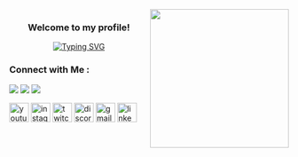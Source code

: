 <img width="250" align="right" src="https://media.giphy.com/media/qgQUggAC3Pfv687qPC/giphy.gif">


<h3 align="center">
  Welcome to my profile!
<!--   <img src="https://media.giphy.com/media/hvRJCLFzcasrR4ia7z/giphy.gif" width="28"> -->
</h3>
<!-- <p align="center">
  <a href="https://github.com/DenverCoder1/readme-typing-svg"><img src="https://readme-typing-svg.herokuapp.com/?lines=Android%20developer;Always%20learning%20new%20things&font=Fira%20Code&center=true&width=440&height=45&color=#6b57ff&vCenter=true&size=25"></a>
</p>  -->
<p align="center">
<a href="https://git.io/typing-svg"><img src="https://readme-typing-svg.demolab.com?font=Fira+Code&duration=3750&pause=1000&center=true&vCenter=true&random=false&width=435&lines=I+Can't+Do+It+;NO!+NO+;I+Can+learn+to+Do+It+" alt="Typing SVG" /></a>
</p>

### Connect with Me :

<a href="https://linkedin.com/in/abdo-hammam-a59177239" target="_blank"><img src="https://img.shields.io/badge/-Linkedin-0077B5?style=for-the-badge&logo=Linkedin&logoColor=white"/></a>
<a href="https://www.facebook.com/profile.php?id=100015018488567" target="_blank"><img src="https://img.shields.io/badge/-Facebook-1877F2?style=for-the-badge&logo=Facebook&logoColor=white"/></a>
<a href="https://www.instagram.com/abdo_abo_hammam.1001/" target="_blank"><img src="https://img.shields.io/badge/-Instagram-d13434?style=for-the-badge&logo=Instagram&logoColor=white"/></a>



<div align="left">
  <img src="https://img.shields.io/static/v1?message=Youtube&logo=youtube&label=&color=FF0000&logoColor=white&labelColor=&style=for-the-badge" height="35" alt="youtube logo"  />
  <img src="https://img.shields.io/static/v1?message=Instagram&logo=instagram&label=&color=E4405F&logoColor=white&labelColor=&style=for-the-badge" height="35" alt="instagram logo"  />
  <img src="https://img.shields.io/static/v1?message=Twitch&logo=twitch&label=&color=9146FF&logoColor=white&labelColor=&style=for-the-badge" height="35" alt="twitch logo"  />
  <img src="https://img.shields.io/static/v1?message=Discord&logo=discord&label=&color=7289DA&logoColor=white&labelColor=&style=for-the-badge" height="35" alt="discord logo"  />
  <img src="https://img.shields.io/static/v1?message=Gmail&logo=gmail&label=&color=D14836&logoColor=white&labelColor=&style=for-the-badge" height="35" alt="gmail logo"  />
  <img src="https://img.shields.io/static/v1?message=LinkedIn&logo=linkedin&label=&color=0077B5&logoColor=white&labelColor=&style=for-the-badge" height="35" alt="linkedin logo"  />
</div>

###
